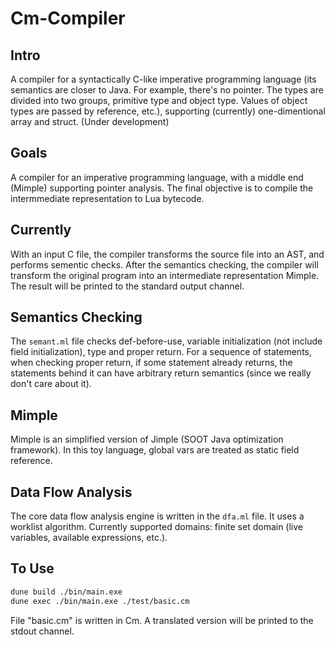 # Cm-Compiler
## Intro
A compiler for a syntactically C-like imperative programming language (its semantics are closer to Java. For example, there's no pointer. The types are divided into two groups, primitive type and object type. Values of object types are passed by reference, etc.), supporting (currently) one-dimentional array and struct. (Under development)

## Goals
A compiler for an imperative programming language, with a middle end (Mimple) supporting pointer analysis. The final objective is to compile the intermmediate representation to Lua bytecode.

## Currently
With an input C file, the compiler transforms the source file into an AST, and performs sementic checks. After the semantics checking, the compiler will transform the original program into an intermediate representation Mimple. The result will be printed to the standard output channel.

## Semantics Checking
The `semant.ml` file checks def-before-use, variable initialization (not include field initialization), type and proper return. For a sequence of statements, when checking proper return, if some statement already returns, the statements behind it can have arbitrary return semantics (since we really don't care about it).

## Mimple
Mimple is an simplified version of Jimple (SOOT Java optimization framework). In this toy language, global vars are treated as static field reference.

## Data Flow Analysis
The core data flow analysis engine is written in the `dfa.ml` file. It uses a worklist algorithm. Currently supported domains: finite set domain (live variables, available expressions, etc.).

## To Use
```bash
dune build ./bin/main.exe
dune exec ./bin/main.exe ./test/basic.cm
```
File "basic.cm" is written in Cm. A translated version will be printed to the stdout channel.
